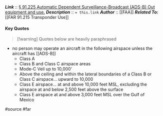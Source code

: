 ***Link***      :: [§ 91.225 Automatic Dependent Surveillance-Broadcast (ADS-B) Out equipment and use.](https://www.ecfr.gov/current/title-14/section-91.225)
***Description***      :: `= this.link`
***Author*** :: [[FAA]]
***Related To:*** [[FAR 91.215 Transponder Use]]

#### Key Quotes
> [!warning] Quotes below are heavily paraphrased
* no person may operate an aircraft in the following airspace unless the aircraft has [[ADS-B]]
	* Class A 
	* Class B and Class C airspace areas
	* Mode-C Veil up to 10,000'
	* Above the ceiling and within the lateral boundaries of a Class B or Class C airspace... upward to 10,000
	* Class E airspace... at and above 10,000 feet MSL, excluding the airspace at and below 2,500 feet above the surface
	* Class E airspace at and above 3,000 feet MSL over the Gulf of Mexico

#source #far